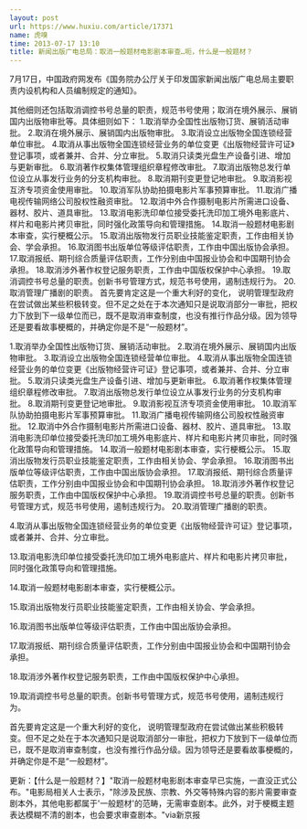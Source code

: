 ```yaml
---
layout: post
url: https://www.huxiu.com/article/17371
name: 虎嗅
time: 2013-07-17 13:10
title: 新闻出版广电总局：取消一般题材电影剧本审查…呃，什么是一般题材？
---
```

7月17日，中国政府网发布《国务院办公厅关于印发国家新闻出版广电总局主要职责内设机构和人员编制规定的通知》。

其他细则还包括取消调控书号总量的职责，规范书号使用；取消在境外展示、展销国内出版物审批等。具体细则如下： 1.取消举办全国性出版物订货、展销活动审批。 2.取消在境外展示、展销国内出版物审批。 3.取消设立出版物全国连锁经营单位审批。 4.取消从事出版物全国连锁经营业务的单位变更《出版物经营许可证》登记事项，或者兼并、合并、分立审批。 5.取消只读类光盘生产设备引进、增加与更新审批。 6.取消著作权集体管理组织章程修改审批。 7.取消出版物总发行单位设立从事发行业务的分支机构审批。 8.取消期刊变更登记地审批。 9.取消影视互济专项资金使用审批。 10.取消军队协助拍摄电影片军事预算审批。 11.取消广播电视传输网络公司股权性融资审批。 12.取消中外合作摄制电影片所需进口设备、器材、胶片、道具审批。 13.取消电影洗印单位接受委托洗印加工境外电影底片、样片和电影片拷贝审批，同时强化政策导向和管理措施。 14.取消一般题材电影剧本审查，实行梗概公示。 15.取消出版物发行员职业技能鉴定职责，工作由相关协会、学会承担。 16.取消图书出版单位等级评估职责，工作由中国出版协会承担。 17.取消报纸、期刊综合质量评估职责，工作分别由中国报业协会和中国期刊协会承担。 18.取消涉外著作权登记服务职责，工作由中国版权保护中心承担。 19.取消调控书号总量的职责。创新书号管理方式，规范书号使用，遏制违规行为。 20.取消管理广播剧的职责。 首先要肯定这是一个重大利好的变化， 说明管理型政府在尝试做出某些积极转变。但不足之处在于本次通知只是说取消部分一审批，把权力下放到下一级单位而已，既不是取消审查制度，也没有推行作品分级。因为领导还是要看故事梗概的，并确定你是不是“一般题材”。

1.取消举办全国性出版物订货、展销活动审批。 2.取消在境外展示、展销国内出版物审批。 3.取消设立出版物全国连锁经营单位审批。 4.取消从事出版物全国连锁经营业务的单位变更《出版物经营许可证》登记事项，或者兼并、合并、分立审批。 5.取消只读类光盘生产设备引进、增加与更新审批。 6.取消著作权集体管理组织章程修改审批。 7.取消出版物总发行单位设立从事发行业务的分支机构审批。 8.取消期刊变更登记地审批。 9.取消影视互济专项资金使用审批。 10.取消军队协助拍摄电影片军事预算审批。 11.取消广播电视传输网络公司股权性融资审批。 12.取消中外合作摄制电影片所需进口设备、器材、胶片、道具审批。 13.取消电影洗印单位接受委托洗印加工境外电影底片、样片和电影片拷贝审批，同时强化政策导向和管理措施。 14.取消一般题材电影剧本审查，实行梗概公示。 15.取消出版物发行员职业技能鉴定职责，工作由相关协会、学会承担。 16.取消图书出版单位等级评估职责，工作由中国出版协会承担。 17.取消报纸、期刊综合质量评估职责，工作分别由中国报业协会和中国期刊协会承担。 18.取消涉外著作权登记服务职责，工作由中国版权保护中心承担。 19.取消调控书号总量的职责。创新书号管理方式，规范书号使用，遏制违规行为。 20.取消管理广播剧的职责。

4.取消从事出版物全国连锁经营业务的单位变更《出版物经营许可证》登记事项，或者兼并、合并、分立审批。

13.取消电影洗印单位接受委托洗印加工境外电影底片、样片和电影片拷贝审批，同时强化政策导向和管理措施。

14.取消一般题材电影剧本审查，实行梗概公示。

15.取消出版物发行员职业技能鉴定职责，工作由相关协会、学会承担。

16.取消图书出版单位等级评估职责，工作由中国出版协会承担。

17.取消报纸、期刊综合质量评估职责，工作分别由中国报业协会和中国期刊协会承担。

18.取消涉外著作权登记服务职责，工作由中国版权保护中心承担。

19.取消调控书号总量的职责。创新书号管理方式，规范书号使用，遏制违规行为。

首先要肯定这是一个重大利好的变化， 说明管理型政府在尝试做出某些积极转变。但不足之处在于本次通知只是说取消部分一审批，把权力下放到下一级单位而已，既不是取消审查制度，也没有推行作品分级。因为领导还是要看故事梗概的，并确定你是不是“一般题材”。

更新：【什么是一般题材？】"取消一般题材电影剧本审查早已实施，一直没正式公布。"电影局相关人士表示，"除涉及民族、宗教、外交等特殊内容的影片需要审查剧本外，其他电影都属于'一般题材'的范畴，无需审查剧本。此外，对于梗概主题表达模糊不清的剧本，也会要求审查剧本。"via新京报

